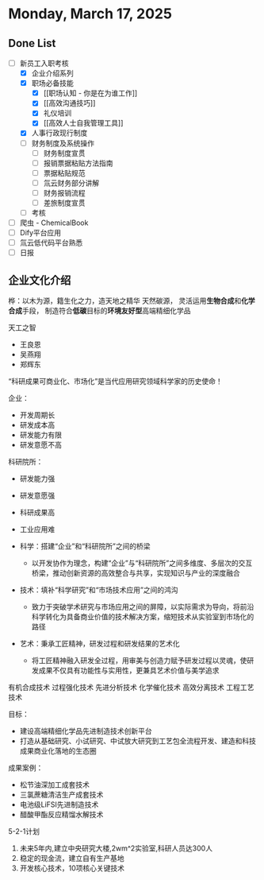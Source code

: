 # Monday, March 17, 2025

## Done List

- [ ] 新员工入职考核
  - [x] 企业介绍系列
  - [x] 职场必备技能
    - [x] [[职场认知 - 你是在为谁工作]]
    - [x] [[高效沟通技巧]]
    - [x] 礼仪培训
    - [x] [[高效人士自我管理工具]]
  - [x] 人事行政现行制度
  - [ ] 财务制度及系统操作
    - [ ] 财务制度宣贯
    - [ ] 报销票据粘贴方法指南
    - [ ] 票据粘贴规范
    - [ ] 氚云财务部分讲解
    - [ ] 财务报销流程
    - [ ] 差旅制度宣贯
  - [ ] 考核
- [ ] 爬虫 - ChemicalBook
- [ ] Dify平台应用
- [ ] 氚云低代码平台熟悉
- [ ] 日报

## 企业文化介绍

桦：以木为源，籍生化之力，造天地之精华
天然碳源，
灵活运用**生物合成**和**化学合成**手段，
制造符合**低碳**目标的**环境友好型**高端精细化学品

天工之智

- 王良恩
- 吴燕翔
- 郑辉东

“科研成果可商业化、市场化”是当代应用研究领域科学家的历史使命！

企业：

- 开发周期长
- 研发成本高
- 研发能力有限
- 研发意愿不高
  
科研院所：

- 研发能力强
- 研发意愿强
- 科研成果高
- 工业应用难

- 科学：搭建“企业”和“科研院所”之间的桥梁
  - 以开发协作为理念，构建“企业”与“科研院所”之间多维度、多层次的交互桥梁，推动创新资源的高效整合与共享，实现知识与产业的深度融合
- 技术：填补“科学研究”和“市场技术应用”之间的鸿沟
  - 致力于突破学术研究与市场应用之间的屏障，以实际需求为导向，将前沿科学转化为具备商业价值的技术解决方案，缩短技术从实验室到市场化的路径
- 艺术：秉承工匠精神，研发过程和研发结果的艺术化
  - 将工匠精神融入研发全过程，用审美与创造力赋予研发过程以灵魂，使研发成果不仅具有功能性与实用性，更兼具艺术价值与美学追求

有机合成技术
过程强化技术
先进分析技术
化学催化技术
高效分离技术
工程工艺技术

目标：

- 建设高端精细化学品先进制造技术创新平台
- 打造从基础研究、小试研究、中试放大研究到工艺包全流程开发、建造和科技成果商业化落地的生态圈

成果案例：

- 松节油深加工成套技术
- 三氯蔗糖清洁生产成套技术
- 电池级LiFSI先进制造技术
- 醋酸甲酯反应精馏水解技术

5-2-1计划

1. 未来5年内,建立中央研究大楼,2wm^2实验室,科研人员达300人
3. 稳定的现金流，建立自有生产基地
4. 开发核心技术，10项核心关键技术

